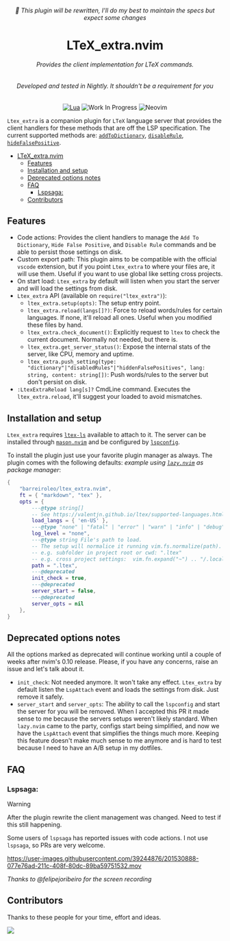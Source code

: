 <!-- LTeX: language=en-US -->
<div align="center">
<h6>🚧 This plugin will be rewritten, I'll do my best to maintain the specs but expect some changes</h6>

# LTeX_extra.nvim

<h6>Provides the client implementation for LTeX commands.</h6>
<h6>Developed and tested in Nightly. It shouldn't be a requirement for you</h6>

[![Lua](https://img.shields.io/badge/Lua-blue.svg?style=for-the-badge&logo=lua)](http://www.lua.org)
![Work In Progress](https://img.shields.io/badge/Work%20In%20Progress-orange?style=for-the-badge)
![Neovim](https://img.shields.io/badge/NeoVim-%2357A143.svg?&style=for-the-badge&logo=neovim&logoColor=white)
<!-- [![Neovim Nightly](https://img.shields.io/badge/Neovim%20Nightly-green.svg?style=for-the-badge&logo=neovim)](https://neovim.io) -->
</div>

`Ltex_extra` is a companion plugin for `LTeX` language server that provides the client handlers for
these methods that are off the LSP specification. The current supported methods are:
[`addToDictionary`](https://valentjn.github.io/ltex/ltex-ls/server-usage.html#_ltexhidefalsepositives-client),
[`disableRule`](https://valentjn.github.io/ltex/ltex-ls/server-usage.html#_ltexdisablerules-client),
[`hideFalsePositive`](https://valentjn.github.io/ltex/ltex-ls/server-usage.html#_ltexaddtodictionary-client).


<!--toc:start-->
- [LTeX_extra.nvim](#ltexextranvim)
  - [Features](#features)
  - [Installation and setup](#installation-and-setup)
  - [Deprecated options notes](#deprecated-options-notes)
  - [FAQ](#faq)
    - [Lspsaga:](#lspsaga)
  - [Contributors](#contributors)
<!--toc:end-->


## Features

- Code actions: Provides the client handlers to manage the `Add To Dictionary`, `Hide False
Positive`, and `Disable Rule` commands and be able to persist those settings on disk.
- Custom export path: This plugin aims to be compatible with the official `vscode` extension, but if
you point `Ltex_extra` to where your files are, it will use them. Useful if you want to use global
like setting cross projects.
- On start load: `Ltex_extra` by default will listen when you start the server and will load the
settings from disk.
- `Ltex_extra` API (available on `require("ltex_extra")`):
    - `ltex_extra.setup(opts)`: The setup entry point.
    - `ltex_extra.reload(langs[]?)`: Force to reload words/rules for certain languages. If none,
    it'll reload all ones. Useful when you modified these files by hand.
    - `ltex_extra.check_document()`: Explicitly request to `ltex` to check the current document.
    Normally not needed, but there is.
    - `ltex_extra.get_server_status()`: Expose the internal stats of the server, like CPU, memory
    and uptime.
    - `ltex_extra.push_setting(type: "dictionary"|"disabledRules"|"hiddenFalsePositives", lang:
    string, content: string[])`: Push words/rules to the server but don't persist on disk.
- `:LtexExtraReload lang[s]?` CmdLine command. Executes the `ltex_extra.reload`, it'll suggest your
loaded to avoid mismatches.

## Installation and setup

`Ltex_extra` requires [`ltex-ls`](https://github.com/valentjn/ltex-ls) available to attach to it.
The server can be installed through [`mason.nvim`](https://github.com/williamboman/mason.nvim) and
be configured by [`lspconfig`](https://github.com/neovim/nvim-lspconfig).

To install the plugin just use your favorite plugin manager as always. The plugin comes with the
following defaults: *example using [`lazy.nvim`](https://github.com/folke/lazy.nvim) as package
manager*:

```lua
{
    "barreiroleo/ltex_extra.nvim",
    ft = { "markdown", "tex" },
    opts = {
        ---@type string[]
        -- See https://valentjn.github.io/ltex/supported-languages.html#natural-languages
        load_langs = { 'en-US' },
        ---@type "none" | "fatal" | "error" | "warn" | "info" | "debug" | "trace"
        log_level = "none",
        ---@type string File's path to load.
        -- The setup will normalice it running vim.fs.normalize(path).
        -- e.g. subfolder in project root or cwd: ".ltex"
        -- e.g. cross project settings:  vim.fn.expand("~") .. "/.local/share/ltex"
        path = ".ltex",
        ---@deprecated
        init_check = true,
        ---@deprecated
        server_start = false,
        ---@deprecated
        server_opts = nil
    },
}
```

## Deprecated options notes

All the options marked as deprecated will continue working until a couple of weeks after nvim's 0.10
release. Please, if you have any concerns, raise an issue and let's talk about it.

- `init_check`: Not needed anymore. It won't take any effect. `Ltex_extra` by default listen the
`LspAttach` event and loads the settings from disk. Just remove it safely.
- `server_start` and `server_opts`: The ability to call the `lspconfig` and start the server for you
will be removed. When I accepted this PR it made sense to me because the servers setups weren't
likely standard. When `lazy.nvim` came to the party, configs start being simplified, and now we have
the `LspAttach` event that simplifies the things much more. Keeping this feature doesn't make much
sense to me anymore and is hard to test because I need to have an A/B setup in my dotfiles.

## FAQ

### Lspsaga:
> [!WARNING]
> After the plugin rewrite the client management was changed. Need to test if this still happening.

Some users of `lspsaga` has reported issues with code actions. I not use `lspsaga`, so PRs are very
welcome.

https://user-images.githubusercontent.com/39244876/201530888-077e76ad-211c-408f-80dc-89ba59751532.mov

_Thanks to @felipejoribeiro for the screen recording_


## Contributors

Thanks to these people for your time, effort and ideas.

<a href="https://github.com/barreiroleo/ltex_extra.nvim/graphs/contributors">
  <img src="https://contrib.rocks/image?repo=barreiroleo/ltex_extra.nvim" />
</a>


<!-- vim: set textwidth=100 nospell :-->
